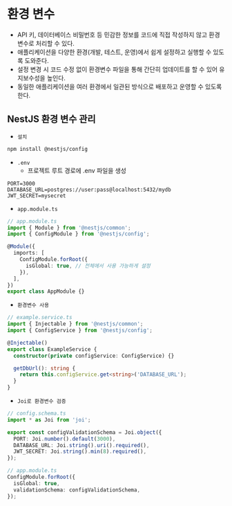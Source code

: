 # 환경 변수

 - API 키, 데이터베이스 비밀번호 등 민감한 정보를 코드에 직접 작성하지 않고 환경변수로 처리할 수 있다.
 - 애플리케이션을 다양한 환경(개발, 테스트, 운영)에서 쉽게 설정하고 실행할 수 있도록 도와준다.
 - 설정 변경 시 코드 수정 없이 환경변수 파일을 통해 간단히 업데이트를 할 수 있어 유지보수성을 높인다.
 - 동일한 애플리케이션을 여러 환경에서 일관된 방식으로 배포하고 운영할 수 있도록 한다.

## NestJS 환경 변수 관리

 - `설치`
```bash
npm install @nestjs/config
```

 - `.env`
    - 프로젝트 루트 경로에 .env 파일을 생성
```env
PORT=3000
DATABASE_URL=postgres://user:pass@localhost:5432/mydb
JWT_SECRET=mysecret
```

 - `app.module.ts`
```typescript
// app.module.ts
import { Module } from '@nestjs/common';
import { ConfigModule } from '@nestjs/config';

@Module({
  imports: [
    ConfigModule.forRoot({
      isGlobal: true, // 전체에서 사용 가능하게 설정
    }),
  ],
})
export class AppModule {}
```

 - `환경변수 사용`
```typescript
// example.service.ts
import { Injectable } from '@nestjs/common';
import { ConfigService } from '@nestjs/config';

@Injectable()
export class ExampleService {
  constructor(private configService: ConfigService) {}

  getDbUrl(): string {
    return this.configService.get<string>('DATABASE_URL');
  }
}
```

 - `Joi로 환경변수 검증`
```typescript
// config.schema.ts
import * as Joi from 'joi';

export const configValidationSchema = Joi.object({
  PORT: Joi.number().default(3000),
  DATABASE_URL: Joi.string().uri().required(),
  JWT_SECRET: Joi.string().min(8).required(),
});

// app.module.ts
ConfigModule.forRoot({
  isGlobal: true,
  validationSchema: configValidationSchema,
});
```
